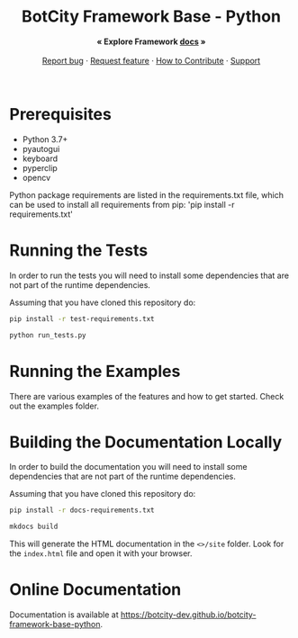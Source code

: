 <p align="center">
  <h1 align="center">BotCity Framework Base - Python</h1>

  <p align="center">
    <strong>« Explore Framework <a href="https://botcity-dev.github.io/botcity-framework-base-python/">docs</a> »</strong>
    <br>
    <br>
    <a href="https://github.com/botcity-dev/botcity-framework-base-python/issues/new?template=bug-report.md">Report bug</a>
    ·
    <a href="https://github.com/botcity-dev/botcity-framework-base-python/issues/new?template=feature-request.md&labels=request">Request feature</a>
    ·
    <a href="https://github.com/botcity-dev/botcity-framework-base-python/blob/main/.github/CONTRIBUTING.md">How to Contribute</a>
    ·
    <a href="https://github.com/botcity-dev/botcity-framework-base-python/blob/main/.github/SUPPORT.md">Support</a>
  </p>
</p>

<br>

# Prerequisites
* Python 3.7+
* pyautogui
* keyboard
* pyperclip
* opencv

Python package requirements are listed in the requirements.txt file, which can
be used to install all requirements from pip: 'pip install -r requirements.txt'

# Running the Tests
In order to run the tests you will need to install some dependencies that are
not part of the runtime dependencies.

Assuming that you have cloned this repository do:

```bash
pip install -r test-requirements.txt

python run_tests.py
```

# Running the Examples
There are various examples of the features and how to get started.
Check out the examples folder.

# Building the Documentation Locally
In order to build the documentation you will need to install some dependencies
that are not part of the runtime dependencies.

Assuming that you have cloned this repository do:

```bash
pip install -r docs-requirements.txt

mkdocs build
```

This will generate the HTML documentation in the `<>/site`
folder. Look for the `index.html` file and open it with your browser.

# Online Documentation

Documentation is available at https://botcity-dev.github.io/botcity-framework-base-python.
